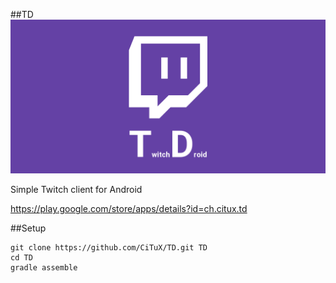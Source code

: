##TD
![TD Header](https://raw.githubusercontent.com/CiTuX/TD/master/artwork/Feature%20Graphic.png "TD")

Simple Twitch client for Android

<https://play.google.com/store/apps/details?id=ch.citux.td>

##Setup

```
git clone https://github.com/CiTuX/TD.git TD
cd TD
gradle assemble
```
